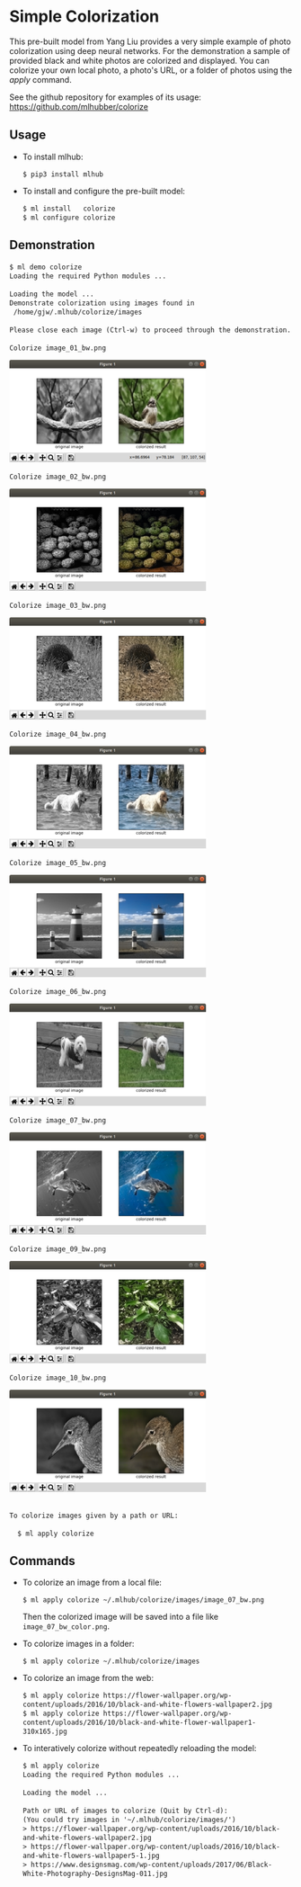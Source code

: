 # Simple Colorization

This pre-built model from Yang Liu provides a very simple example of
photo colorization using deep neural networks. For the demonstration a
sample of provided black and white photos are colorized and
displayed. You can colorize your own local photo, a photo's URL, or a
folder of photos using the *apply* command.

See the github repository for examples of its usage:
https://github.com/mlhubber/colorize

## Usage

* To install mlhub:

  ```console
  $ pip3 install mlhub
  ```

* To install and configure the pre-built model:

  ```console
  $ ml install   colorize
  $ ml configure colorize
  ```

Demonstration
-------------

```console
$ ml demo colorize
Loading the required Python modules ...

Loading the model ...
Demonstrate colorization using images found in
 /home/gjw/.mlhub/colorize/images 

Please close each image (Ctrl-w) to proceed through the demonstration.

Colorize image_01_bw.png
```
![](image_01.png)
```console
Colorize image_02_bw.png
```
![](image_02.png)
```console
Colorize image_03_bw.png
```
![](image_03.png)
```console
Colorize image_04_bw.png
```
![](image_04.png)
```console
Colorize image_05_bw.png
```
![](image_05.png)
```console
Colorize image_06_bw.png
```
![](image_06.png)
```console
Colorize image_07_bw.png
```
![](image_07.png)
```console
Colorize image_09_bw.png
```
![](image_09.png)
```console
Colorize image_10_bw.png
```
![](image_10.png)
```console

To colorize images given by a path or URL:

  $ ml apply colorize

```

## Commands

- To colorize an image from a local file:

    ```console
    $ ml apply colorize ~/.mlhub/colorize/images/image_07_bw.png
    ```

    Then the colorized image will be saved into a file like
    `image_07_bw_color.png`.

- To colorize images in a folder:

    ```console
    $ ml apply colorize ~/.mlhub/colorize/images
    ```

- To colorize an image from the web:

    ```console
    $ ml apply colorize https://flower-wallpaper.org/wp-content/uploads/2016/10/black-and-white-flowers-wallpaper2.jpg
    $ ml apply colorize https://flower-wallpaper.org/wp-content/uploads/2016/10/black-and-white-flower-wallpaper1-310x165.jpg
    ```

- To interatively colorize without repeatedly reloading the model:

    ```console
    $ ml apply colorize
	Loading the required Python modules ...

    Loading the model ...

    Path or URL of images to colorize (Quit by Ctrl-d):
    (You could try images in '~/.mlhub/colorize/images/')
    > https://flower-wallpaper.org/wp-content/uploads/2016/10/black-and-white-flowers-wallpaper2.jpg
	> https://flower-wallpaper.org/wp-content/uploads/2016/10/black-and-white-flowers-wallpaper5-1.jpg
	> https://www.designsmag.com/wp-content/uploads/2017/06/Black-White-Photography-DesignsMag-011.jpg
    ```

